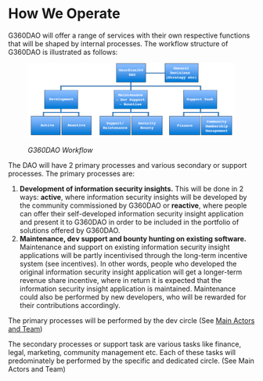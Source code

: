 # How We Operate

G360DAO will offer a range of services with their own respective functions that will be shaped by internal processes. The workflow structure of G360DAO is illustrated as follows:

<figure><img src="../.gitbook/assets/process-tree.png" alt=""><figcaption><p><em>G360DAO Workflow</em></p></figcaption></figure>

The DAO will have 2 primary processes and various secondary or support processes.  The primary processes are:

1. **Development of information security insights.** This will be done in 2 ways: **active**, where information security insights will be developed by the community commissioned by G360DAO or **reactive**, where people can offer their self-developed information security insight application and present it to G360DAO in order to be included in the portfolio of solutions offered by G360DAO.
2. **Maintenance, dev support and bounty hunting on existing software.** Maintenance and support on existing information security insight applications will be partly incentivised through the long-term incentive system (see incentives). In other words, people who developed the original information security insight application will get a longer-term revenue share incentive, where in return it is expected that the information security insight application is maintained. Maintenance could also be performed by new developers, who will be rewarded for their contributions accordingly.

The primary processes will be performed by the dev circle (See [Main Actors and Team](main-actors-and-team.md))

The secondary processes or support task are various tasks like finance, legal, marketing, community management etc. Each of these tasks will predominately be performed by the specific and dedicated circle. (See Main Actors and Team)
